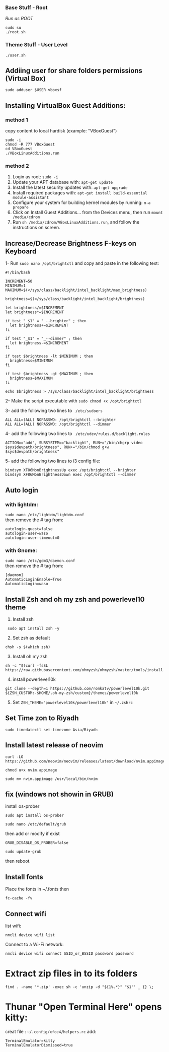 ### Base Stuff - Root

_Run as ROOT_
```
sudo su
./root.sh
```

### Theme Stuff - User Level
 ```
 ./user.sh
 ```
## Addiing user for share folders permissions (Virtual Box)
 ```
sudo adduser $USER vboxsf
 ```

## Installing VirtualBox Guest Additions:

### **method 1**
copy content to local hardisk (example: "VBoxGuest")
```
sudo -i
chmod -R 777 VBoxGuest
cd VBoxGuest
./VBoxLinuxAdditions.run
```
### **method 2**
1. Login as root: ```sudo -i```
2. Update your APT database with: ```apt-get update```
3. Install the latest security updates with: ```apt-get upgrade```
4. Install required packages with: ```apt-get install build-essential module-assistant```
5. Configure your system for building kernel modules by running: ```m-a prepare```
6. Click on Install Guest Additions… from the Devices menu, then run ```mount /media/cdrom```
7. Run ```sh /media/cdrom/VBoxLinuxAdditions.run```, and follow the instructions on screen.

## Increase/Decrease Brightness F-keys on Keyboard

1- Run ```sudo nano /opt/brightctl``` and copy and paste in the following text:
```
#!/bin/bash

INCREMENT=50
MINIMUM=1
MAXIMUM=$(</sys/class/backlight/intel_backlight/max_brightness)

brightness=$(</sys/class/backlight/intel_backlight/brightness)

let brightness/=$INCREMENT
let brightness*=$INCREMENT

if test "_$1" = "_--brighter" ; then
  let brightness+=$INCREMENT
fi

if test "_$1" = "_--dimmer" ; then
  let brightness-=$INCREMENT
fi

if test $brightness -lt $MINIMUM ; then
  brightness=$MINIMUM
fi

if test $brightness -gt $MAXIMUM ; then
  brightness=$MAXIMUM
fi

echo $brightness > /sys/class/backlight/intel_backlight/brightness
```

2- Make the script executable with ```sudo chmod +x /opt/brightctl```

3- add the following two lines to ``` /etc/sudoers```
```
ALL ALL=(ALL) NOPASSWD: /opt/brightctl --brighter
ALL ALL=(ALL) NOPASSWD: /opt/brightctl --dimmer
```
4- add the following two lines to ``` /etc/udev/rules.d/backlight.rules```

```
ACTION=="add", SUBSYSTEM=="backlight", RUN+="/bin/chgrp video $sys$devpath/brightness", RUN+="/bin/chmod g+w $sys$devpath/brightness"
```

5- add the following two lines to i3 config file:
```
bindsym XF86MonBrightnessUp exec /opt/brightctl --brighter
bindsym XF86MonBrightnessDown exec /opt/brightctl --dimmer
```

## Auto login 
### with lightdm:
```sudo nano /etc/lightdm/lightdm.conf```<br>
then remove the # tag from:
```
autologin-guest=false
autologin-user=waso
autologin-user-timeout=0
```
### with Gnome:
```sudo nano /etc/gdm3/daemon.conf```<br>
then remove the # tag from:
```
[daemon]
AutomaticLoginEnable=True
AutomaticLogin=waso
```

## Install Zsh and oh my zsh and powerlevel10 theme
1. Install zsh
```
 sudo apt install zsh -y
```
2. Set zsh as default
```
chsh -s $(which zsh)
```
3. Install oh my zsh
```
sh -c "$(curl -fsSL https://raw.githubusercontent.com/ohmyzsh/ohmyzsh/master/tools/install.sh)"
```
4. install powerlevel10k
```
git clone --depth=1 https://github.com/romkatv/powerlevel10k.git ${ZSH_CUSTOM:-$HOME/.oh-my-zsh/custom}/themes/powerlevel10k
```
5. Set ``` ZSH_THEME="powerlevel10k/powerlevel10k" ``` in ``` ~/.zshrc ```

## Set Time zon to Riyadh

```
sudo timedatectl set-timezone Asia/Riyadh
```

## Install latest release of neovim
```
curl -LO https://github.com/neovim/neovim/releases/latest/download/nvim.appimage
```
```
chmod u+x nvim.appimage
```
```
sudo mv nvim.appimage /usr/local/bin/nvim
```
## fix (windows not showin in GRUB)
install os-prober
```
sudo apt install os-prober
```
```
sudo nano /etc/default/grub
```
then add or modify if exist
```
GRUB_DISABLE_OS_PROBER=false
```
```
sudo update-grub
```

then reboot.

## Install fonts

Place the fonts in ~/.fonts then

```
fc-cache -fv
```
## Connect wifi
list wifi:
```
nmcli device wifi list
```
Connect to a Wi-Fi network: 
```
nmcli device wifi connect SSID_or_BSSID password password
```

# Extract zip files in to its folders
```
find . -name '*.zip' -exec sh -c 'unzip -d "${1%.*}" "$1"' _ {} \;
```

# Thunar "Open Terminal Here" opens kitty:
creat file : ```~/.config/xfce4/helpers.rc```
add:
```
TerminalEmulator=kitty
TerminalEmulatorDismissed=true
```

